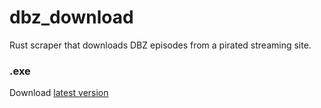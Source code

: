 # dbz_download
Rust scraper that downloads DBZ episodes from a pirated streaming site.

### .exe
Download [latest version](https://github.com/MachineHerald007/dbz_download/archive/master.zip)
